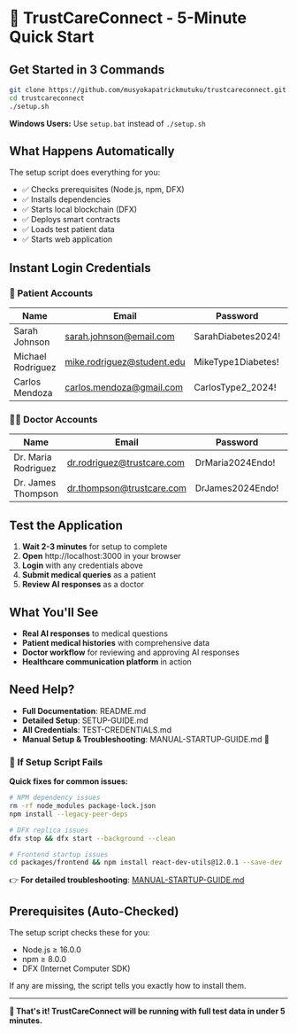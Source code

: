 # 🚀 TrustCareConnect - 5-Minute Quick Start

## Get Started in 3 Commands

```bash
git clone https://github.com/musyokapatrickmutuku/trustcareconnect.git
cd trustcareconnect
./setup.sh
```

**Windows Users:** Use `setup.bat` instead of `./setup.sh`

## What Happens Automatically

The setup script does everything for you:
- ✅ Checks prerequisites (Node.js, npm, DFX)
- ✅ Installs dependencies  
- ✅ Starts local blockchain (DFX)
- ✅ Deploys smart contracts
- ✅ Loads test patient data
- ✅ Starts web application

## Instant Login Credentials

### 👥 Patient Accounts
| Name | Email | Password | Condition |
|------|-------|----------|-----------|
| Sarah Johnson | sarah.johnson@email.com | SarahDiabetes2024! | Type 2 Diabetes |
| Michael Rodriguez | mike.rodriguez@student.edu | MikeType1Diabetes! | Type 1 Diabetes |
| Carlos Mendoza | carlos.mendoza@gmail.com | CarlosType2_2024! | Type 2 + Heart |

### 👨‍⚕️ Doctor Accounts
| Name | Email | Password | Specialty |
|------|-------|----------|-----------|
| Dr. Maria Rodriguez | dr.rodriguez@trustcare.com | DrMaria2024Endo! | Endocrinology |
| Dr. James Thompson | dr.thompson@trustcare.com | DrJames2024Endo! | Endocrinology |

## Test the Application

1. **Wait 2-3 minutes** for setup to complete
2. **Open** http://localhost:3000 in your browser
3. **Login** with any credentials above
4. **Submit medical queries** as a patient
5. **Review AI responses** as a doctor

## What You'll See

- **Real AI responses** to medical questions
- **Patient medical histories** with comprehensive data
- **Doctor workflow** for reviewing and approving AI responses
- **Healthcare communication platform** in action

## Need Help?

- **Full Documentation**: README.md  
- **Detailed Setup**: SETUP-GUIDE.md
- **All Credentials**: TEST-CREDENTIALS.md
- **Manual Setup & Troubleshooting**: MANUAL-STARTUP-GUIDE.md 🔧

### 🚨 If Setup Script Fails

**Quick fixes for common issues:**
```bash
# NPM dependency issues
rm -rf node_modules package-lock.json
npm install --legacy-peer-deps

# DFX replica issues  
dfx stop && dfx start --background --clean

# Frontend startup issues
cd packages/frontend && npm install react-dev-utils@12.0.1 --save-dev
```

👉 **For detailed troubleshooting**: [MANUAL-STARTUP-GUIDE.md](./MANUAL-STARTUP-GUIDE.md)

## Prerequisites (Auto-Checked)

The setup script checks these for you:
- Node.js ≥ 16.0.0
- npm ≥ 8.0.0  
- DFX (Internet Computer SDK)

If any are missing, the script tells you exactly how to install them.

---

**🎉 That's it! TrustCareConnect will be running with full test data in under 5 minutes.**